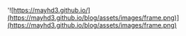 '![https://mayhd3.github.io/](https://mayhd3.github.io/blog/assets/images/frame.png)](https://mayhd3.github.io/blog/assets/images/frame.png)
